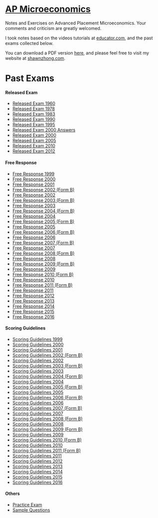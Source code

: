 # [AP Microeconomics](https://Micro.shawnzhong.com)
Notes and Exercises on Advanced Placement Microeconomics. Your comments and criticism are greatly welcomed.

I took notes based on the videos tutorials at [educator.com](https://www.educator.com/economics/ap-microeconomics/park/), and the past exams collected below.

You can download a PDF version   <a href="AP-Microeconomics.pdf"  target="_blank" >here</a>, and please feel free to visit my website at [shawnzhong.com](https://shawnzhong.com).

# Past Exams
#### Released Exam
* <a href='./exams/Released Exam 1960.pdf' target="_blank">Released Exam 1960</a>
* <a href='./exams/Released Exam 1978.pdf' target="_blank">Released Exam 1978</a>
* <a href='./exams/Released Exam 1983.pdf' target="_blank">Released Exam 1983</a>
* <a href='./exams/Released Exam 1990.pdf' target="_blank">Released Exam 1990</a>
* <a href='./exams/Released Exam 1995.pdf' target="_blank">Released Exam 1995</a>
* <a href='./exams/Released Exam 2000 Answers.htm' target="_blank">Released Exam 2000 Answers</a>
* <a href='./exams/Released Exam 2000.pdf' target="_blank">Released Exam 2000</a>
* <a href='./exams/Released Exam 2005.pdf' target="_blank">Released Exam 2005</a>
* <a href='./exams/Released Exam 2010.pdf' target="_blank">Released Exam 2010</a>
* <a href='./exams/Released Exam 2012.pdf' target="_blank">Released Exam 2012</a>

#### Free Response
* <a href='./exams/Free Response 1999.pdf' target="_blank">Free Response 1999</a>
* <a href='./exams/Free Response 2000.pdf' target="_blank">Free Response 2000</a>
* <a href='./exams/Free Response 2001.pdf' target="_blank">Free Response 2001</a>
* <a href='./exams/Free Response 2002 (Form B).pdf' target="_blank">Free Response 2002 (Form B)</a>
* <a href='./exams/Free Response 2002.pdf' target="_blank">Free Response 2002</a>
* <a href='./exams/Free Response 2003 (Form B).pdf' target="_blank">Free Response 2003 (Form B)</a>
* <a href='./exams/Free Response 2003.pdf' target="_blank">Free Response 2003</a>
* <a href='./exams/Free Response 2004 (Form B).pdf' target="_blank">Free Response 2004 (Form B)</a>
* <a href='./exams/Free Response 2004.pdf' target="_blank">Free Response 2004</a>
* <a href='./exams/Free Response 2005 (Form B).pdf' target="_blank">Free Response 2005 (Form B)</a>
* <a href='./exams/Free Response 2005.pdf' target="_blank">Free Response 2005</a>
* <a href='./exams/Free Response 2006 (Form B).pdf' target="_blank">Free Response 2006 (Form B)</a>
* <a href='./exams/Free Response 2006.pdf' target="_blank">Free Response 2006</a>
* <a href='./exams/Free Response 2007 (Form B).pdf' target="_blank">Free Response 2007 (Form B)</a>
* <a href='./exams/Free Response 2007.pdf' target="_blank">Free Response 2007</a>
* <a href='./exams/Free Response 2008 (Form B).pdf' target="_blank">Free Response 2008 (Form B)</a>
* <a href='./exams/Free Response 2008.pdf' target="_blank">Free Response 2008</a>
* <a href='./exams/Free Response 2009 (Form B).pdf' target="_blank">Free Response 2009 (Form B)</a>
* <a href='./exams/Free Response 2009.pdf' target="_blank">Free Response 2009</a>
* <a href='./exams/Free Response 2010 (Form B).pdf' target="_blank">Free Response 2010 (Form B)</a>
* <a href='./exams/Free Response 2010.pdf' target="_blank">Free Response 2010</a>
* <a href='./exams/Free Response 2011 (Form B).pdf' target="_blank">Free Response 2011 (Form B)</a>
* <a href='./exams/Free Response 2011.pdf' target="_blank">Free Response 2011</a>
* <a href='./exams/Free Response 2012.pdf' target="_blank">Free Response 2012</a>
* <a href='./exams/Free Response 2013.pdf' target="_blank">Free Response 2013</a>
* <a href='./exams/Free Response 2014.pdf' target="_blank">Free Response 2014</a>
* <a href='./exams/Free Response 2015.pdf' target="_blank">Free Response 2015</a>
* <a href='./exams/Free Response 2016.pdf' target="_blank">Free Response 2016</a>

#### Scoring Guidelines
* <a href='./exams/Scoring Guidelines 1999.pdf' target="_blank">Scoring Guidelines 1999</a>
* <a href='./exams/Scoring Guidelines 2000.pdf' target="_blank">Scoring Guidelines 2000</a>
* <a href='./exams/Scoring Guidelines 2001.pdf' target="_blank">Scoring Guidelines 2001</a>
* <a href='./exams/Scoring Guidelines 2002 (Form B).pdf' target="_blank">Scoring Guidelines 2002 (Form B)</a>
* <a href='./exams/Scoring Guidelines 2002.pdf' target="_blank">Scoring Guidelines 2002</a>
* <a href='./exams/Scoring Guidelines 2003 (Form B).pdf' target="_blank">Scoring Guidelines 2003 (Form B)</a>
* <a href='./exams/Scoring Guidelines 2003.pdf' target="_blank">Scoring Guidelines 2003</a>
* <a href='./exams/Scoring Guidelines 2004 (Form B).pdf' target="_blank">Scoring Guidelines 2004 (Form B)</a>
* <a href='./exams/Scoring Guidelines 2004.pdf' target="_blank">Scoring Guidelines 2004</a>
* <a href='./exams/Scoring Guidelines 2005 (Form B).pdf' target="_blank">Scoring Guidelines 2005 (Form B)</a>
* <a href='./exams/Scoring Guidelines 2005.pdf' target="_blank">Scoring Guidelines 2005</a>
* <a href='./exams/Scoring Guidelines 2006 (Form B).pdf' target="_blank">Scoring Guidelines 2006 (Form B)</a>
* <a href='./exams/Scoring Guidelines 2006.pdf' target="_blank">Scoring Guidelines 2006</a>
* <a href='./exams/Scoring Guidelines 2007 (Form B).pdf' target="_blank">Scoring Guidelines 2007 (Form B)</a>
* <a href='./exams/Scoring Guidelines 2007.pdf' target="_blank">Scoring Guidelines 2007</a>
* <a href='./exams/Scoring Guidelines 2008 (Form B).pdf' target="_blank">Scoring Guidelines 2008 (Form B)</a>
* <a href='./exams/Scoring Guidelines 2008.pdf' target="_blank">Scoring Guidelines 2008</a>
* <a href='./exams/Scoring Guidelines 2009 (Form B).pdf' target="_blank">Scoring Guidelines 2009 (Form B)</a>
* <a href='./exams/Scoring Guidelines 2009.pdf' target="_blank">Scoring Guidelines 2009</a>
* <a href='./exams/Scoring Guidelines 2010 (Form B).pdf' target="_blank">Scoring Guidelines 2010 (Form B)</a>
* <a href='./exams/Scoring Guidelines 2010.pdf' target="_blank">Scoring Guidelines 2010</a>
* <a href='./exams/Scoring Guidelines 2011 (Form B).pdf' target="_blank">Scoring Guidelines 2011 (Form B)</a>
* <a href='./exams/Scoring Guidelines 2011.pdf' target="_blank">Scoring Guidelines 2011</a>
* <a href='./exams/Scoring Guidelines 2012.pdf' target="_blank">Scoring Guidelines 2012</a>
* <a href='./exams/Scoring Guidelines 2013.pdf' target="_blank">Scoring Guidelines 2013</a>
* <a href='./exams/Scoring Guidelines 2014.pdf' target="_blank">Scoring Guidelines 2014</a>
* <a href='./exams/Scoring Guidelines 2015.pdf' target="_blank">Scoring Guidelines 2015</a>
* <a href='./exams/Scoring Guidelines 2016.pdf' target="_blank">Scoring Guidelines 2016</a>

#### Others
* <a href='./exams/Practice Exam.pdf' target="_blank">Practice Exam</a>
* <a href='./exams/Sample Questions.pdf' target="_blank">Sample Questions</a>